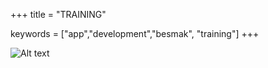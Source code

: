 +++
title = "TRAINING"

keywords = ["app","development","besmak", "training"]
+++

![Alt text](/training-1.png "training")

